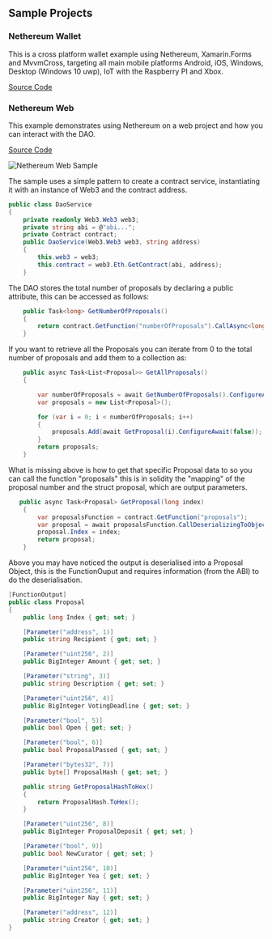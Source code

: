 ## Sample Projects

### Nethereum Wallet

This is a cross platform wallet example using Nethereum, Xamarin.Forms and MvvmCross, targeting all main mobile platforms Android, iOS, Windows, Desktop (Windows 10 uwp), IoT with the Raspberry PI and Xbox.

[Source Code](https://github.com/Nethereum/Nethereum.UI.Wallet.Sample)

### Nethereum Web 

This example demonstrates using Nethereum on a web project and how you can interact with the DAO.

[Source Code](https://github.com/Nethereum/Nethereum/tree/master/src/Nethereum.Web.Sample)


![Nethereum Web Sample](https://raw.githubusercontent.com/Nethereum/Nethereum/master/docs/screenshots/websample.png)

The sample uses a simple pattern to create a contract service, instantiating it with an instance of Web3 and the contract address.

```csharp
public class DaoService
{
    private readonly Web3.Web3 web3;
    private string abi = @"abi...";
    private Contract contract;
    public DaoService(Web3.Web3 web3, string address)
    {
        this.web3 = web3;
        this.contract = web3.Eth.GetContract(abi, address);
    }
```

The DAO stores the total number of proposals by declaring a public attribute, this can be accessed as follows:

```csharp
    public Task<long> GetNumberOfProposals()
    {
        return contract.GetFunction("numberOfProposals").CallAsync<long>();
    }
```

If you want to retrieve all the Proposals you can iterate from 0 to the total number of proposals and add them to a collection as:

```csharp
    public async Task<List<Proposal>> GetAllProposals()
    {

        var numberOfProposals = await GetNumberOfProposals().ConfigureAwait(false);
        var proposals = new List<Proposal>();

        for (var i = 0; i < numberOfProposals; i++)
        {
            proposals.Add(await GetProposal(i).ConfigureAwait(false));
        }
        return proposals;
    }
```

What is missing above is how to get that specific Proposal data to so you can call the function "proposals" this is in solidity the "mapping" of the proposal number and the struct proposal, which are output parameters.

```csharp
   public async Task<Proposal> GetProposal(long index)
    {
        var proposalsFunction = contract.GetFunction("proposals");
        var proposal = await proposalsFunction.CallDeserializingToObjectAsync<Proposal>(index).ConfigureAwait(false);
        proposal.Index = index;
        return proposal;
    }
```

Above you may have noticed the output is deserialised into a Proposal Object, this is the FunctionOuput and requires information (from the ABI) to do the deserialisation.

```csharp
[FunctionOutput]
public class Proposal
{
    public long Index { get; set; }

    [Parameter("address", 1)]
    public string Recipient { get; set; }

    [Parameter("uint256", 2)]
    public BigInteger Amount { get; set; }

    [Parameter("string", 3)]
    public string Description { get; set; }

    [Parameter("uint256", 4)]
    public BigInteger VotingDeadline { get; set; }

    [Parameter("bool", 5)]
    public bool Open { get; set; }

    [Parameter("bool", 6)]
    public bool ProposalPassed { get; set; }

    [Parameter("bytes32", 7)]
    public byte[] ProposalHash { get; set; }

    public string GetProposalHashToHex()
    {
        return ProposalHash.ToHex();
    }

    [Parameter("uint256", 8)]
    public BigInteger ProposalDeposit { get; set; }

    [Parameter("bool", 9)]
    public bool NewCurator { get; set; }

    [Parameter("uint256", 10)]
    public BigInteger Yea { get; set; }

    [Parameter("uint256", 11)]
    public BigInteger Nay { get; set; }

    [Parameter("address", 12)]
    public string Creator { get; set; }
}
```
